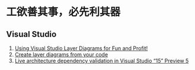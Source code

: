# 工欲善其事，必先利其器

## Visual Studio 
1. [Using Visual Studio Layer Diagrams for Fun and Profit!](http://geekswithblogs.net/Optikal/archive/2012/12/30/151680.aspx)
2. [Create layer diagrams from your code](https://msdn.microsoft.com/en-us/library/dd465141.aspx)
3. [Live architecture dependency validation in Visual Studio “15” Preview 5](https://blogs.msdn.microsoft.com/devops/2016/10/07/live-architecture-dependency-validation-in-visual-studio-15-preview-5/)